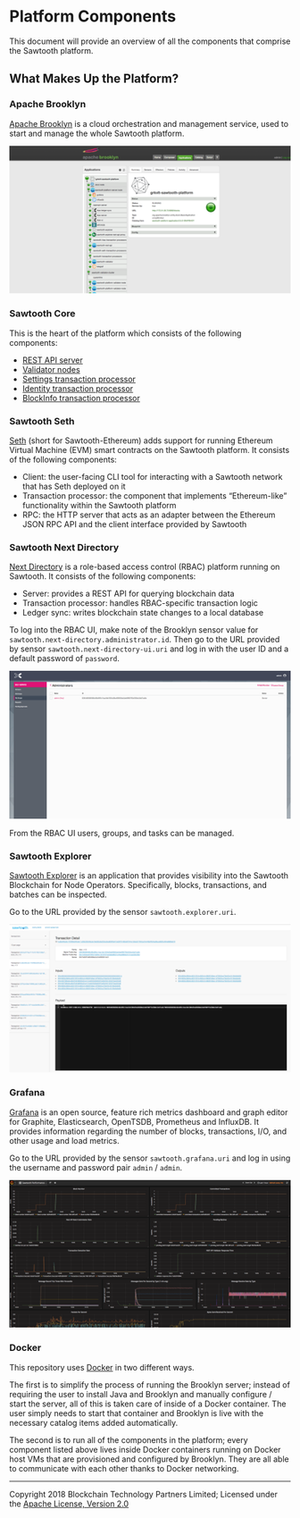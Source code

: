 Platform Components
===================

This document will provide an overview of all the components that comprise the Sawtooth platform.

## What Makes Up the Platform?

### Apache Brooklyn

[Apache Brooklyn](https://brooklyn.apache.org/) is a cloud orchestration and management service, used to start and manage the whole Sawtooth platform.

![Apache brooklyn UI](./images/apache-brooklyn.png)

### Sawtooth Core

This is the heart of the platform which consists of the following components:

* [REST API server](https://sawtooth.hyperledger.org/docs/core/releases/latest/architecture/rest_api.html)
* [Validator nodes](https://sawtooth.hyperledger.org/docs/core/releases/latest/architecture/validator_network.html)
* [Settings transaction processor](https://sawtooth.hyperledger.org/docs/core/releases/latest/transaction_family_specifications/settings_transaction_family.html)
* [Identity transaction processor](https://sawtooth.hyperledger.org/docs/core/releases/latest/transaction_family_specifications/identity_transaction_family.html)
* [BlockInfo transaction processor](https://sawtooth.hyperledger.org/docs/core/releases/latest/transaction_family_specifications/blockinfo_transaction_family.html)

### Sawtooth Seth

[Seth](https://sawtooth.hyperledger.org/docs/seth/releases/latest/seth_developers_guide/introduction.html) (short for Sawtooth-Ethereum) adds support for running Ethereum Virtual Machine (EVM) smart contracts on the Sawtooth platform. It consists of the following components:

* Client: the user-facing CLI tool for interacting with a Sawtooth network that has Seth deployed on it
* Transaction processor: the component that implements “Ethereum-like” functionality within the Sawtooth platform
* RPC: the HTTP server that acts as an adapter between the Ethereum JSON RPC API and the client interface provided by Sawtooth

### Sawtooth Next Directory

[Next Directory](https://github.com/hyperledger/sawtooth-next-directory) is a role-based access control (RBAC) platform running on Sawtooth. It consists of the following components:

* Server: provides a REST API for querying blockchain data
* Transaction processor: handles RBAC-specific transaction logic
* Ledger sync: writes blockchain state changes to a local database

To log into the RBAC UI, make note of the Brooklyn sensor value for `sawtooth.next-directory.administrator.id`. Then go to the URL provided by sensor `sawtooth.next-directory-ui.uri` and log in with the user ID and a default password of `password`.

![Sawtooth Next Directory UI](./images/sawtooth-next-directory.png)

From the RBAC UI users, groups, and tasks can be managed.

### Sawtooth Explorer

[Sawtooth Explorer](https://github.com/hyperledger/sawtooth-explorer) is an application that provides visibility into the Sawtooth Blockchain for Node Operators. Specifically, blocks, transactions, and batches can be inspected.

Go to the URL provided by the sensor `sawtooth.explorer.uri`.

![Sawtooth Explorer UI](./images/sawtooth-explorer.png)

### Grafana

[Grafana](https://github.com/grafana/grafana) is an open source, feature rich metrics dashboard and graph editor for Graphite, Elasticsearch, OpenTSDB, Prometheus and InfluxDB. It provides information regarding the number of blocks, transactions, I/O, and other usage and load metrics.

Go to the URL provided by the sensor `sawtooth.grafana.uri` and log in using the username and password pair `admin` / `admin`.

![Grafana UI](./images/grafana.png)

### Docker

This repository uses [Docker](https://www.docker.com/) in two different ways.

The first is to simplify the process of running the Brooklyn server; instead of
requiring the user to install Java and Brooklyn and manually configure / start the server, all of this is taken care of inside of a Docker container. The user simply needs to start that container and Brooklyn is live with the necessary catalog items
added automatically.

The second is to run all of the components in the platform; every component listed above
lives inside Docker containers running on Docker host VMs that are provisioned and configured by Brooklyn. They are all able to communicate with each other thanks to Docker networking.


---
Copyright 2018 Blockchain Technology Partners Limited; Licensed under the [Apache License, Version 2.0](../LICENSE)
